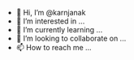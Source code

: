 - 👋 Hi, I’m @karnjanak
- 👀 I’m interested in ...
- 🌱 I’m currently learning ...
- 💞️ I’m looking to collaborate on ...
- 📫 How to reach me ...

<!---
karnjanak/karnjanak is a ✨ special ✨ repository because its `README.md` (this file) appears on your GitHub profile.
You can click the Preview link to take a look at your changes.
--->
